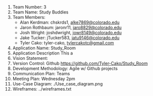 1. Team Number: 3
2. Team Name: Study Buddies
3. Team Members:
	- Alan Kerdman: chskrds1, alke7869@colorado.edu 
	- Jaron Rothbaum: jaronr11, jaro8829@colorado.edu
	- Josh Wright: joshdwright, jowr8149@colorado.edu
 	- Jake Tucker: jTucker583, jatu9146@colorado.edu
	- Tyler Cako: tyler-cako, tylercakotc@gmail.com
4. Application Name: Study_Room
5. Application Description
	This a
6. Vision Statement:
7. Version Control: Github https://github.com/Tyler-Cako/Study_Room
8. Development Methodology: Agile w/ Github projects
9. Communication Plan: Teams
10. Meeting Plan: Wednesday 2pm
11. Use-Case Diagram: ./Use_case_diagram.png
12. Wireframes: ../wireframes.txt
